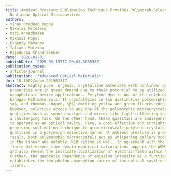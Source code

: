 ```yaml
---
title: Ambient Pressure Sublimation Technique Provides Polymorph-Selective Perylene
  Nonlinear Optical Microcavities
authors:
- Vinay Pradeep Vuppu
- Nikolai Mitetelo
- Mari Annadhasan
- Mikhail Popov
- Evgeniy Mamonov
- Tatiana Murzina
- Rajadurai Chandrasekar
date: '2020-01-01'
publishDate: '2025-03-15T17:20:01.803536Z'
publication_types:
- article-journal
publication: '*Advanced Optical Materials*'
doi: 10.1002/adom.201901317
abstract: Highly pure, organic, crystalline materials with nonlinear optical (NLO)
  properties are in great demand due to their potential to be utilized in miniaturized
  nanophotonic device applications. Perylene dye is one of the celebrated near-direct
  bandgap NLO materials. It crystallizes in two distinctive polymorphic forms (square-shaped,
  $α$, and rhombus-shaped, $β$) emitting yellow and green fluorescence, respectively.
  However, selective access to any one of the polymorphic microcrystals possessing
  qualities such as smooth-surface and mirror-like light-reflecting sharp edges is
  a challenging task. On the other hand, these qualities are indispensable for a microcrystal
  to operate as an optical cavity. Here, a cost-effective and straightforward, yet
  promising sublimation technique to grow microscale perylene crystals with the above
  qualities in a polymorph-selective manner at ambient pressure is presented. As a
  result, both polymorphic microcrystals act as whispering gallery mode (WGM) cavities
  in the linear and notably, NLO regime as well. In agreement with the experiments,
  finite difference time domain numerical calculations support the WGM-cavity-type
  and also reveal the intricate localization of electric-field within these cavities.
  Further, the quadratic dependence of emission intensity as a function of laser power
  establishes the two-photon absorption nature of the optical cavities pumped by infrared
  lasers.
---
```

